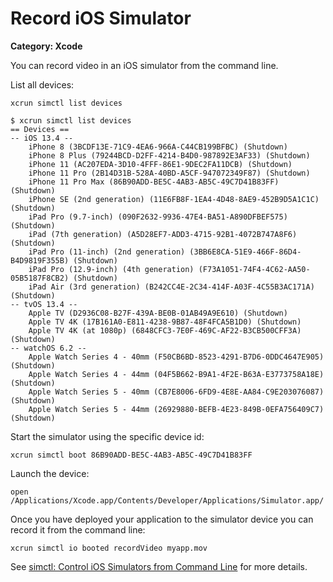 # Record iOS Simulator

__Category: Xcode__

You can record video in an iOS simulator from the command line.

List all devices:
 
`xcrun simctl list devices`

```
$ xcrun simctl list devices
== Devices ==
-- iOS 13.4 --
    iPhone 8 (3BCDF13E-71C9-4EA6-966A-C44CB199BFBC) (Shutdown) 
    iPhone 8 Plus (79244BCD-D2FF-4214-B4D0-987892E3AF33) (Shutdown) 
    iPhone 11 (AC207EDA-3D10-4FFF-86E1-9DEC2FA11DCB) (Shutdown) 
    iPhone 11 Pro (2B14D31B-528A-40BD-A5CF-947072349F87) (Shutdown) 
    iPhone 11 Pro Max (86B90ADD-BE5C-4AB3-AB5C-49C7D41B83FF) (Shutdown) 
    iPhone SE (2nd generation) (11E6FB8F-1EA4-4D48-8AE9-452B9D5A1C1C) (Shutdown) 
    iPad Pro (9.7-inch) (090F2632-9936-47E4-BA51-A890DFBEF575) (Shutdown) 
    iPad (7th generation) (A5D28EF7-ADD3-4715-92B1-4072B747A8F6) (Shutdown) 
    iPad Pro (11-inch) (2nd generation) (3BB6E8CA-51E9-466F-86D4-B4D9819F355B) (Shutdown) 
    iPad Pro (12.9-inch) (4th generation) (F73A1051-74F4-4C62-AA50-05B5187F8CB2) (Shutdown) 
    iPad Air (3rd generation) (B242CC4E-2C34-414F-A03F-4C55B3AC171A) (Shutdown) 
-- tvOS 13.4 --
    Apple TV (D2936C08-B27F-439A-BE0B-01AB49A9E610) (Shutdown) 
    Apple TV 4K (17B161A0-E811-4238-9B87-48F4FCA5B1D0) (Shutdown) 
    Apple TV 4K (at 1080p) (6848CFC3-7E0F-469C-AF22-B3CB500CFF3A) (Shutdown) 
-- watchOS 6.2 --
    Apple Watch Series 4 - 40mm (F50CB6BD-8523-4291-B7D6-0DDC4647E905) (Shutdown) 
    Apple Watch Series 4 - 44mm (04F5B662-B9A1-4F2E-B63A-E3773758A18E) (Shutdown) 
    Apple Watch Series 5 - 40mm (CB7E8006-6FD9-4E8E-AA84-C9E203076087) (Shutdown) 
    Apple Watch Series 5 - 44mm (26929880-BEFB-4E23-849B-0EFA756409C7) (Shutdown) 
```
 
Start the simulator using the specific device id:
 
`xcrun simctl boot 86B90ADD-BE5C-4AB3-AB5C-49C7D41B83FF`
 
Launch the device:
 
`open /Applications/Xcode.app/Contents/Developer/Applications/Simulator.app/`

Once you have deployed your application to the simulator device you can record it from the command line:

`xcrun simctl io booted recordVideo myapp.mov`

 See [simctl: Control iOS Simulators from Command Line](https://medium.com/xcblog/simctl-control-ios-simulators-from-command-line-78b9006a20dc) for more details.